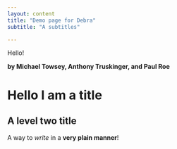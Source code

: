 ```yaml
---
layout: content
title: "Demo page for Debra"
subtitle: "A subtitles"

---
```


Hello!

__by Michael Towsey, Anthony Truskinger, and Paul Roe__


# Hello I am a title

## A level two title

A way to _write_ in a **very  plain manner**!

